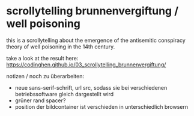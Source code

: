 # scrollytelling brunnenvergiftung / well poisoning

this is a scrollytelling about the emergence of the antisemitic conspiracy theory of well poisoning in the 14th century.

take a look at the result here:
https://codinghen.github.io/03_scrollytelling_brunnenvergiftung/


notizen / noch zu überarbeiten:
- neue sans-serif-schrift, url src, sodass sie bei verschiedenen betriebssoftware gleich dargestellt wird
- grüner rand spacer?
- position der bildcontainer ist verschieden in unterschiedlich browsern
